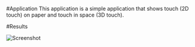 #Application
This application is a simple application that shows touch (2D touch) on paper and touch in space (3D touch).

#Results

![Screenshot](https://github.com/potioc/Papart-examples/blob/master/papart-examples/DepthCamera/TouchScreen/kinectwithgui.png)
